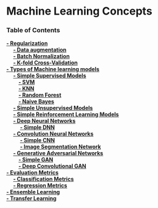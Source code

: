 # Machine Learning Concepts

### Table of Contents
**[- Regularization](Evaluation.md)**<br>
&emsp; **[- Data augmentation](Evaluation.md#Test)**<br>
&emsp; **[- Batch Normalization](regularization/batch_normalization.md)**<br>
&emsp; **[- K-fold Cross-Validation](regularization/kfold_cross_validation.md)**<br>
**[- Types of Machine learning models](#installation-instructions)**<br>
&emsp; **[- Simple Supervised Models](#usage-instructions)**<br>
&emsp;&emsp; **[- SVM](models/SVM/SVM.md)**<br>
&emsp;&emsp; **[- KNN](models/KNN/KNN.md)**<br>
&emsp;&emsp; **[- Random Forest](models/random_forest/random_forest.md)**<br>
&emsp;&emsp; **[- Naive Bayes](models/naive_bayes/naive_bayes.md)**<br>
&emsp; **[- Simple Unsupervised Models](#usage-instructions)**<br>
&emsp; **[- Simple Reinforcement Learning Models](#usage-instructions)**<br>
&emsp; **[- Deep Neural Networks](#usage-instructions)**<br>
&emsp; &emsp;  **[- Simple DNN](models/DNN/simple_DNN/simple_DNN.py)**<br>
&emsp; **[- Convolution Neural Networks](#usage-instructions)**<br>
&emsp; &emsp; **[- Simple CNN](models/CNN/simple_CNN/simple_CNN.py)**<br>
&emsp; &emsp; **[- Image Segmentation Network](#usage-instructions)**<br>
&emsp; **[- Generative Adversarial Networks](#usage-instructions)**<br>
&emsp;&emsp; **[- Simple GAN](models/GAN/SimpleGAN.py)**<br>
&emsp;&emsp; **[- Deep Convolutional GAN](models/GAN/DCGan.py)**<br>
**[- Evaluation Metrics](#troubleshooting)**<br>
&emsp; **[- Classification Metrics](evaluation_metrics/classification_metrics.md)**<br>
&emsp; **[- Regression Metrics](evaluation_metrics/regression_metrics.md)**<br>
**[- Ensemble Learning](#troubleshooting)**<br>
**[- Transfer Learning](#troubleshooting)**<br>
